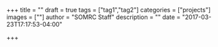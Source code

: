 +++
title = ""
draft = true
tags = ["tag1","tag2"]
categories = ["projects"]
images = [""]
author = "SOMRC Staff"
description = ""
date = "2017-03-23T17:17:53-04:00"

+++

